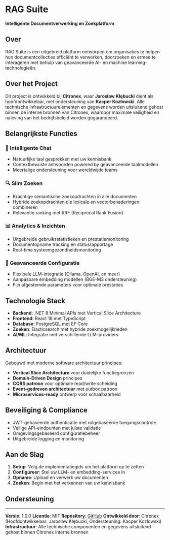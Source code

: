 # RAG Suite

**Intelligente Documentverwerking en Zoekplatform**

## Over

RAG Suite is een uitgebreid platform ontworpen om organisaties te helpen hun documentcollecties efficiënt te verwerken, doorzoeken en ermee te interageren met behulp van geavanceerde AI- en machine learning-technologieën.

## Over het Project

Dit project is ontwikkeld bij **Citronex**, waar **Jarosław Kłębucki** dient als hoofdontwikkelaar, met ondersteuning van **Kacper Kozłowski**. Alle technische infrastructuurelementen en gegevens worden uitsluitend gehost binnen de interne bronnen van Citronex, waardoor maximale veiligheid en naleving van het bedrijfsbeleid worden gegarandeerd.

## Belangrijkste Functies

### 🤖 Intelligente Chat
- Natuurlijke taal gesprekken met uw kennisbank
- Contextbewuste antwoorden powered by geavanceerde taalmodellen
- Meertalige ondersteuning voor wereldwijde teams

### 🔍 Slim Zoeken
- Krachtige semantische zoekopdrachten in alle documenten
- Hybride zoekopdrachten die lexicale en vectorbenaderingen combineren
- Relevantie ranking met RRF (Reciprocal Rank Fusion)

### 📊 Analytics & Inzichten
- Uitgebreide gebruiksstatistieken en prestatiemonitoring
- Documentopname tracking en statusrapportage
- Real-time systeemgezondheidsmonitoring

### 🔧 Geavanceerde Configuratie
- Flexibele LLM-integratie (Ollama, OpenAI, en meer)
- Aanpasbare embedding modellen (BGE-M3 ondersteuning)
- Fijn afgestemde parameters voor optimale prestaties

## Technologie Stack

- **Backend**: .NET 8 Minimal APIs met Vertical Slice Architecture
- **Frontend**: React 18 met TypeScript
- **Database**: PostgreSQL met EF Core
- **Zoeken**: Elasticsearch met hybride zoekmogelijkheden
- **AI/ML**: Integratie met verschillende LLM-providers

## Architectuur

Gebouwd met moderne software architectuur principes:

- **Vertical Slice Architecture** voor duidelijke functiegrenzen
- **Domain-Driven Design** principes
- **CQRS patroon** voor optimale read/write scheiding
- **Event-gedreven architectuur** met outbox patroon
- **Microservices-ready** ontwerp voor schaalbaarheid

## Beveiliging & Compliance

- JWT-gebaseerde authenticatie met rolgebaseerde toegangscontrole
- Veilige API-eindpunten met juiste validatie
- Omgevingsgebaseerd configuratiebeheer
- Uitgebreide logging en monitoring

## Aan de Slag

1. **Setup**: Volg de implementatiegids om het platform op te zetten
2. **Configureer**: Stel uw LLM- en embedding-services in
3. **Opname**: Upload en verwerk uw documenten
4. **Zoeken**: Begin met het verkennen van uw kennisbank

## Ondersteuning

---

**Versie**: 1.0.0
**Licentie**: MIT
**Repository**: [GitHub](https://github.com/jklebucki/rag-suite)
**Ontwikkeld door**: Citronex (Hoofdontwikkelaar: Jarosław Kłębucki, Ondersteuning: Kacper Kozłowski)
**Infrastructuur**: Alle technische componenten en gegevens uitsluitend gehost binnen Citronex interne bronnen
